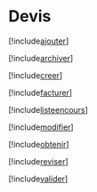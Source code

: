 # Devis

[!include[ajouter](devis.ajouter.autogen.md)]

[!include[archiver](devis.archiver.autogen.md)]

[!include[creer](devis.creer.autogen.md)]

[!include[facturer](devis.facturer.autogen.md)]

[!include[listeencours](devis.listeencours.autogen.md)]

[!include[modifier](devis.modifier.autogen.md)]

[!include[obtenir](devis.obtenir.autogen.md)]

[!include[reviser](devis.reviser.autogen.md)]

[!include[valider](devis.valider.autogen.md)]




